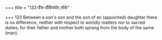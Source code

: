 +++
title = "133 पौत्र-दौहित्रयोर् लोके"

+++
133	Between a son's son and the son of an (appointed) daughter there is no difference, neither with respect to worldly matters nor to sacred duties; for their father and mother both sprang from the body of the same (man).